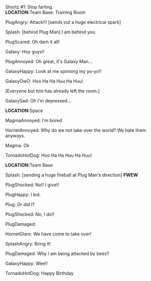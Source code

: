 <div class="hhhh">Shortz #1: Stop farting.</div>

<div class="hhhh"><b>LOCATION:</b>Team Base: Training Room</div>

PlugAngry: Attack!!! [sends out a huge electrical spark]

Splash: [behind Plug Man] I am behind you.

PlugScared: Oh darn it all!

Galaxy: Hoy guys!!

PlugAnnoyed: Oh great, it's Galaxy Man...

GalaxyHappy: Look at me spinning my yo-yo!!

GalaxyOwO: Hoo Ha Ha Huu Ha Huu!

<div class="hhhh">[Everyone but him has already left the room.]</div>

GalaxySad: Oh I'm depressed...

<div class="hhhh"><b>LOCATION:</b>Space</div>

MagmaAnnoyed: I'm bored

HornetAnnoyed: Why do we not take over the world? We hate them anyways.

Magma: Ok

TornadoHotDog: Hoo Ha Ha Huu Ha Huu!

<div class="hhhh"><b>LOCATION:</b>Team Base</div>

Splash: [sending a huge fireball at Plug Man's direction] **FWEW**

PlugShocked: No!! I give!!

PlugHappy: I kid.

Plug: Or did I?

PlugShocked: No, I do!!

PlugDamaged:

HornetGlare: We have come to take over!

SplashAngry: Bring it!

PlugDamaged: Why I am being attacked by bees?

GalaxyHappy: Wee!!

TornadoHotDog: Happy Birthday

<script src="assets/js/replacediv.js"></script>
<script src="assets/js/mugshots.js"></script>
